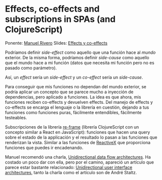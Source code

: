 # Effects, co-effects and subscriptions in SPAs (and ClojureScript)

Ponente: [Manuel Rivero](https://twitter/trikitrok)
Slides: [Effects y co-effects](https://drive.google.com/file/d/1VtVziPtOvI68AQiMcq5nq2YGO1YI_x4D/view)

Podríamos definir *side-effect* como aquello que una función hace al *mundo* exterior. De la misma forma,
podríamos definir *side-cause* como aquello que el mundo hace a mi función (datos que necesita mi función
pero no es pasado como parámetro).

Así, un *effect* sería un *side-effect* y un *co-effect* sería un *side-cause*.

Para conseguir que mis funciones no dependan del mundo exterior, se podría aplicar un concepto que se parece mucho a
inyección de dependencias, pero aplicado a funciones. La idea es que ahora, mis funciones reciben co-effects y devuelven
effects. Del manejo de effects y co-effects se encarga el lenguaje o la librería en cuestión, dejando a tus funciones como
funciones puras, fácilmente entendibles, fácilmente testeables.

Subscripciones de la librería [re-frame](https://github.com/Day8/re-frame) (librería ClojureScript con un concepto similar
a React en JavaScript): funciones que hacen una query sobre el estado de la applicación y el resultado lo pasan
a las funciones que renderizan la vista.
Similar a las funciones de [ReactiveX](/blog/2017/12/12/programacion-reactiva-javascript/) que proporciona funciones que
puedes ir encadenando.

Manuel recomendó una charla,  [Unidirectional data flow architectures](https://vimeo.com/168652278). Ha costado un poco dar con ella, pero por el camino, apareció un artículo que parece estar bastante relacionado: [Unidirectional user interface architectures](https://staltz.com/unidirectional-user-interface-architectures.html), tanto la charla como el artículo son de André Staltz.
